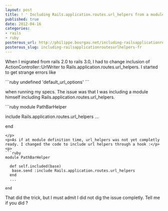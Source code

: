 ```yaml
---
layout: post
title: ! ' Including Rails.application.routes.url_helpers from a module'
published: true
date: 2012-04-16
categories:
- rails
- ruby
posterous_url: http://philippe.bourgau.net/including-railsapplicationroutesurlhelpers-fr
posterous_slug: including-railsapplicationroutesurlhelpers-fr
---
```

<p>When I migrated from rails 2.0 to rails 3.0, I had to change inclusion of ActionController::UrlWriter to&nbsp;Rails.application.routes.url_helpers. I started to get strange errors like</p>
<p>
```ruby
undefined 'default_url_options'
```
</p>
<p>when running my specs. The issue was that I was including a module himself including&nbsp;Rails.application.routes.url_helpers.</p>
<p>
```ruby
module PathBarHelper

  include Rails.application.routes.url_helpers
  ...

end
```
</p>
<p>As if at module definition time, url_helpers was not yet completly ready. I changed the code to include url helpers through a hook :</p>
<p>
```ruby
module PathBarHelper

  def self.included(base)
   base.send :include Rails.application.routes.url_helpers
  end
  ...

end
```
</p>
<p>That did the trick, but I must admit I did not dig the issue completly. Tell me if you did ?</p>
